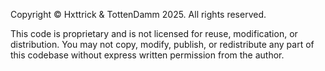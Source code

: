 Copyright © Hxttrick & TottenDamm 2025. All rights reserved.

This code is proprietary and is not licensed for reuse, modification, or distribution.
You may not copy, modify, publish, or redistribute any part of this codebase without express written permission from the author.
